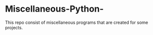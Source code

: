 # Miscellaneous-Python-
This repo consist of  miscellaneous programs that are created for some projects.
